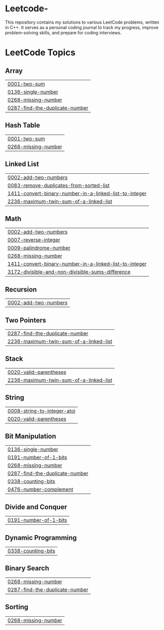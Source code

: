 # Leetcode-
This repository contains my solutions to various LeetCode problems, written in C++. It serves as a personal coding journal to track my progress, improve problem-solving skills, and prepare for coding interviews.

<!---LeetCode Topics Start-->
# LeetCode Topics
## Array
|  |
| ------- |
| [0001-two-sum](https://github.com/kartixrivastava/Leetcode-/tree/master/0001-two-sum) |
| [0136-single-number](https://github.com/kartixrivastava/Leetcode-/tree/master/0136-single-number) |
| [0268-missing-number](https://github.com/kartixrivastava/Leetcode-/tree/master/0268-missing-number) |
| [0287-find-the-duplicate-number](https://github.com/kartixrivastava/Leetcode-/tree/master/0287-find-the-duplicate-number) |
## Hash Table
|  |
| ------- |
| [0001-two-sum](https://github.com/kartixrivastava/Leetcode-/tree/master/0001-two-sum) |
| [0268-missing-number](https://github.com/kartixrivastava/Leetcode-/tree/master/0268-missing-number) |
## Linked List
|  |
| ------- |
| [0002-add-two-numbers](https://github.com/kartixrivastava/Leetcode-/tree/master/0002-add-two-numbers) |
| [0083-remove-duplicates-from-sorted-list](https://github.com/kartixrivastava/Leetcode-/tree/master/0083-remove-duplicates-from-sorted-list) |
| [1411-convert-binary-number-in-a-linked-list-to-integer](https://github.com/kartixrivastava/Leetcode-/tree/master/1411-convert-binary-number-in-a-linked-list-to-integer) |
| [2236-maximum-twin-sum-of-a-linked-list](https://github.com/kartixrivastava/Leetcode-/tree/master/2236-maximum-twin-sum-of-a-linked-list) |
## Math
|  |
| ------- |
| [0002-add-two-numbers](https://github.com/kartixrivastava/Leetcode-/tree/master/0002-add-two-numbers) |
| [0007-reverse-integer](https://github.com/kartixrivastava/Leetcode-/tree/master/0007-reverse-integer) |
| [0009-palindrome-number](https://github.com/kartixrivastava/Leetcode-/tree/master/0009-palindrome-number) |
| [0268-missing-number](https://github.com/kartixrivastava/Leetcode-/tree/master/0268-missing-number) |
| [1411-convert-binary-number-in-a-linked-list-to-integer](https://github.com/kartixrivastava/Leetcode-/tree/master/1411-convert-binary-number-in-a-linked-list-to-integer) |
| [3172-divisible-and-non-divisible-sums-difference](https://github.com/kartixrivastava/Leetcode-/tree/master/3172-divisible-and-non-divisible-sums-difference) |
## Recursion
|  |
| ------- |
| [0002-add-two-numbers](https://github.com/kartixrivastava/Leetcode-/tree/master/0002-add-two-numbers) |
## Two Pointers
|  |
| ------- |
| [0287-find-the-duplicate-number](https://github.com/kartixrivastava/Leetcode-/tree/master/0287-find-the-duplicate-number) |
| [2236-maximum-twin-sum-of-a-linked-list](https://github.com/kartixrivastava/Leetcode-/tree/master/2236-maximum-twin-sum-of-a-linked-list) |
## Stack
|  |
| ------- |
| [0020-valid-parentheses](https://github.com/kartixrivastava/Leetcode-/tree/master/0020-valid-parentheses) |
| [2236-maximum-twin-sum-of-a-linked-list](https://github.com/kartixrivastava/Leetcode-/tree/master/2236-maximum-twin-sum-of-a-linked-list) |
## String
|  |
| ------- |
| [0008-string-to-integer-atoi](https://github.com/kartixrivastava/Leetcode-/tree/master/0008-string-to-integer-atoi) |
| [0020-valid-parentheses](https://github.com/kartixrivastava/Leetcode-/tree/master/0020-valid-parentheses) |
## Bit Manipulation
|  |
| ------- |
| [0136-single-number](https://github.com/kartixrivastava/Leetcode-/tree/master/0136-single-number) |
| [0191-number-of-1-bits](https://github.com/kartixrivastava/Leetcode-/tree/master/0191-number-of-1-bits) |
| [0268-missing-number](https://github.com/kartixrivastava/Leetcode-/tree/master/0268-missing-number) |
| [0287-find-the-duplicate-number](https://github.com/kartixrivastava/Leetcode-/tree/master/0287-find-the-duplicate-number) |
| [0338-counting-bits](https://github.com/kartixrivastava/Leetcode-/tree/master/0338-counting-bits) |
| [0476-number-complement](https://github.com/kartixrivastava/Leetcode-/tree/master/0476-number-complement) |
## Divide and Conquer
|  |
| ------- |
| [0191-number-of-1-bits](https://github.com/kartixrivastava/Leetcode-/tree/master/0191-number-of-1-bits) |
## Dynamic Programming
|  |
| ------- |
| [0338-counting-bits](https://github.com/kartixrivastava/Leetcode-/tree/master/0338-counting-bits) |
## Binary Search
|  |
| ------- |
| [0268-missing-number](https://github.com/kartixrivastava/Leetcode-/tree/master/0268-missing-number) |
| [0287-find-the-duplicate-number](https://github.com/kartixrivastava/Leetcode-/tree/master/0287-find-the-duplicate-number) |
## Sorting
|  |
| ------- |
| [0268-missing-number](https://github.com/kartixrivastava/Leetcode-/tree/master/0268-missing-number) |
<!---LeetCode Topics End-->